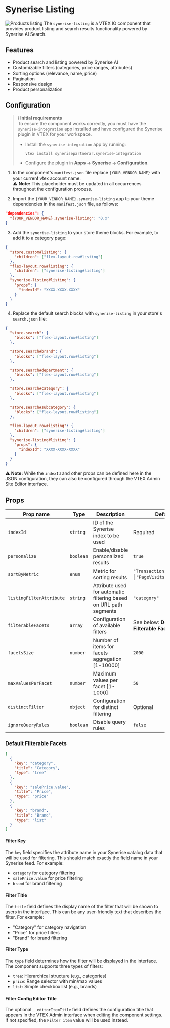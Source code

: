# Synerise Listing

![Products listing](https://cdn.jsdelivr.net/gh/Synerise/vtex-components@main/IO/Listing/docs/listing-img.png)
The `synerise-listing` is a VTEX IO component that provides product listing and search results functionality powered by Synerise AI Search.

## Features

- Product search and listing powered by Synerise AI
- Customizable filters (categories, price ranges, attributes)
- Sorting options (relevance, name, price)
- Pagination
- Responsive design
- Product personalization

## Configuration

> ℹ️ **Initial requirements**  
> To ensure the component works correctly, you must have the `synerise-integration` app installed and have configured the Synerise plugin in VTEX for your workspace.
>
> - Install the `synerise-integration` app by running:
>   ```sh
>   vtex install synerisepartnerar.synerise-integration
>   ```
> - Configure the plugin in **Apps → Synerise → Configuration**.

1. In the component's `manifest.json` file replace `{YOUR_VENDOR_NAME}` with your current vtex account name.<br/>⚠️ **Note:** This placeholder must be updated in all occurrences throughout the configuration process.

2. Import the `{YOUR_VENDOR_NAME}.synerise-listing` app to your theme dependencies in the `manifest.json` file, as follows:

```json
"dependencies": {
  "{YOUR_VENDOR_NAME}.synerise-listing": "0.x"
}
```

3. Add the `synerise-listing` to your store theme blocks. For example, to add it to a category page:

```json
{
  "store.custom#listing": {
    "children": ["flex-layout.row#listing"]
  },
  "flex-layout.row#listing": {
    "children": ["synerise-listing#listing"]
  },
  "synerise-listing#listing": {
    "props": {
      "indexId": "XXXX-XXXX-XXXX"
    }
  }
}
```

4. Replace the default search blocks with `synerise-listing` in your store's `search.json` file:

```json
{
  "store.search": {
    "blocks": ["flex-layout.row#listing"]
  },

  "store.search#brand": {
    "blocks": ["flex-layout.row#listing"]
  },

  "store.search#department": {
    "blocks": ["flex-layout.row#listing"]
  },

  "store.search#category": {
    "blocks": ["flex-layout.row#listing"]
  },

  "store.search#subcategory": {
    "blocks": ["flex-layout.row#listing"]
  },

  "flex-layout.row#listing": {
    "children": ["synerise-listing#listing"]
  },
  "synerise-listing#listing": {
    "props": {
      "indexId": "XXXX-XXXX-XXXX"
    }
  }
}
```

⚠️ **Note:** While the `indexId` and other props can be defined here in the JSON configuration, they can also be configured through the VTEX Admin Site Editor interface.

## Props

<!-- prettier-ignore-start -->
| Prop name | Type | Description | Default |
| - | - | - | - |
| `indexId` | `string` | ID of the Synerise index to be used | Required |
| `personalize` | `boolean` | Enable/disable personalized results | `true` |
| `sortByMetric` | `enum` | Metric for sorting results | `"TransactionsPopularity"` \| `"PageVisitsPopularity"` |
| `listingFilterAttribute` | `string` | Attribute used for automatic filtering based on URL path segments | `"category"` |
| `filterableFacets` | `array` | Configuration of available filters | See below: **Default Filterable Facets** |
| `facetsSize` | `number` | Number of items for facets aggregation [1-10000] | `2000` |
| `maxValuesPerFacet` | `number` | Maximum values per facet [1-1000] | `50` |
| `distinctFilter` | `object` | Configuration for distinct filtering | Optional |
| `ignoreQueryRules` | `boolean` | Disable query rules | `false` |
<!-- prettier-ignore-end -->

### Default Filterable Facets

```json
[
  {
    "key": "category",
    "title": "Category",
    "type": "tree"
  },
  {
    "key": "salePrice.value",
    "title": "Price",
    "type": "price"
  },
  {
    "key": "brand",
    "title": "Brand",
    "type": "list"
  }
]
```

#### Filter Key

The `key` field specifies the attribute name in your Synerise catalog data that will be used for filtering. This should match exactly the field name in your Synerise feed. For example:

- `category` for category filtering
- `salePrice.value` for price filtering
- `brand` for brand filtering

#### Filter Title

The `title` field defines the display name of the filter that will be shown to users in the interface. This can be any user-friendly text that describes the filter. For example:

- "Category" for category navigation
- "Price" for price filters
- "Brand" for brand filtering

#### Filter Type

The `type` field determines how the filter will be displayed in the interface. The component supports three types of filters:

- `tree`: Hierarchical structure (e.g., categories)
- `price`: Range selector with min/max values
- `list`: Simple checkbox list (e.g., brands)

#### Filter Config Editor Title

The optional `__editorItemTitle` field defines the configuration title that appears in the VTEX Admin interface when editing the component settings. If not specified, the `Filter item` value will be used instead.
